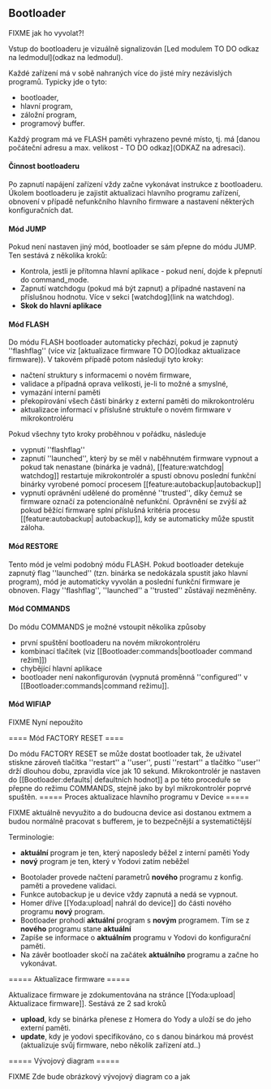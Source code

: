 ## Bootloader

FIXME jak ho vyvolat?!

Vstup do bootloaderu je vizuálně signalizován [Led modulem TO DO odkaz na ledmodul](odkaz na ledmodul).

Každé zařízení má v sobě nahraných více do jisté míry nezávislých programů. Typicky jde o tyto:
  * bootloader,
  * hlavní program,
  * záložní program,
  * programový buffer.

Každý program má ve FLASH paměti vyhrazeno pevné místo, tj. má [danou počáteční adresu a max. velikost - TO DO odkaz](ODKAZ na adresaci).

#### Činnost bootloaderu 

Po zapnutí napájení zařízení vždy začne vykonávat instrukce z bootloaderu. Úkolem bootloaderu je zajistit aktualizaci hlavního programu zařízení, obnovení v případě nefunkčního hlavního firmware a nastavení některých konfiguračních dat.

#### Mód JUMP 
Pokud není nastaven jiný mód, bootloader se sám přepne do módu JUMP. Ten sestává z několika kroků:
  * Kontrola, jestli je přítomna hlavní aplikace - pokud není, dojde k přepnutí do command_mode.
  * Zapnutí watchdogu (pokud má být zapnut) a případné nastavení na příslušnou hodnotu. Více v sekci [watchdog](link na watchdog).
  * **Skok do hlavní aplikace**


#### Mód FLASH 
Do módu FLASH bootloader automaticky přechází, pokud je zapnutý ''flashflag'' (více viz [aktualizace firmware TO DO](odkaz aktualizace firmware)). V takovém případě potom následují tyto kroky:

  * načtení struktury s informacemi o novém firmware,
  * validace a případná oprava velikosti, je-li to možné a smyslné,
  * vymazání interní paměti
  * překopírování všech částí binárky z externí paměti do mikrokontroléru
  * aktualizace informací v příslušné struktuře o novém firmware v mikrokontroléru

Pokud všechny tyto kroky proběhnou v pořádku, následuje
  * vypnutí ''flashflag''
  * zapnutí ''launched'', který by se měl v naběhnutém firmware vypnout a pokud tak nenastane (binárka je vadná), [[feature:watchdog| watchdog]]  restartuje mikrokontrolér a spustí obnovu poslední funkční binárky vyrobené pomocí procesem [[feature:autobackup|autobackup]] 
  * vypnutí oprávnění udělené do proměnné ''trusted'', díky čemuž se firmware označí za potencionálně nefunkční. Oprávnění se zvýší až pokud běžící firmware splní příslušná kritéria procesu [[feature:autobackup| autobackup]], kdy se automaticky může spustit záloha.

#### Mód RESTORE 
Tento mód je velmi podobný módu FLASH. Pokud bootloader detekuje zapnutý flag ''launched'' (tzn. binárka se nedokázala spustit jako hlavní program), mód je automaticky vyvolán a poslední funkční firmware je obnoven. Flagy ''flashflag'', ''launched'' a ''trusted'' zůstávají nezměněny.

#### Mód COMMANDS 

Do módu COMMANDS je možné vstoupit několika způsoby
  * první spuštění bootloaderu na novém mikrokontroléru
  * kombinací tlačítek (viz [[Bootloader:commands|bootloader command režim]])
  * chybějící hlavní aplikace
  * bootloader není nakonfigurován (vypnutá proměnná ''configured'' v [[Bootloader:commands|command režimu]].

#### Mód WIFIAP 

FIXME Nyní nepoužito

==== Mód FACTORY RESET ====

Do módu FACTORY RESET se může dostat bootloader tak, že uživatel stiskne zároveň tlačítka ''restart'' a ''user'', pustí ''restart'' a tlačítko ''user'' drží dlouhou dobu, zpravidla více jak 10 sekund. Mikrokontrolér je nastaven do [[Bootloader:defaults| defaultních hodnot]] a po této proceduře se přepne do režimu COMMANDS, stejně jako by byl mikrokontrolér poprvé spuštěn.
===== Proces aktualizace hlavního programu v Device =====  

FIXME aktuálně nevyužito a do budoucna device asi dostanou extmem a budou normálně pracovat s bufferem, je to bezpečnější a systematičtější

Terminologie:

  * **aktuální** program je ten, který naposledy běžel z interní paměti Yody
  * **nový** program je ten, který v Yodovi zatím neběžel

  - Bootolader provede načtení parametrů **nového** programu z konfig. paměti a provedene validaci.
  - Funkce autobackup je u device vždy zapnutá a nedá se vypnout.
  - Homer dříve [[Yoda:upload| nahrál do device]] do části nového programu **nový** program. 
  - Bootloader prohodí **aktuální** program s **novým** programem. Tím se z **nového** programu stane **aktuální**
  - Zapíše se informace o **aktuálním** programu v Yodovi do konfigurační paměti.
  - Na závěr bootloader skočí na začátek **aktuálního** programu a začne ho vykonávat.

===== Aktualizace firmware =====  

Aktualizace firmware je zdokumentována na stránce [[Yoda:upload| Aktualizace firmware]].
Sestává ze 2 sad kroků
  * **upload**, kdy se binárka přenese z Homera do Yody a uloží se do jeho externí paměti.
  * **update**, kdy je yodovi specifikováno, co s danou binárkou má provést (aktualizuje svůj firmware, nebo několik zařízení atd..)

===== Vývojový diagram =====

FIXME Zde bude obrázkový vývojový diagram co a jak
